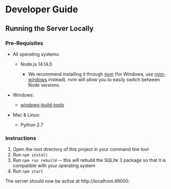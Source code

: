 # Developer Guide

## Running the Server Locally

### Pre-Requisites

- All operating systems:
  - Node.js 14.14.0

    - We recommend installing it through [nvm](https://github.com/nvm-sh/nvm) (for Windows, use [nvm-windows](https://github.com/coreybutler/nvm-windows) instead). nvm will allow you to easily switch between Node versions.

- Windows:

  - [windows-build-tools](https://www.npmjs.com/package/windows-build-tools)

- Mac & Linux:

  - Python 2.7

### Instructions

1. Open the root directory of this project in your command line tool
2. Run `npm install`
3. Run `npm run rebuild` -- this will rebuild the SQLite 3 package so that it is compatible with your operating system
4. Run `npm start`


The server should now be active at http://localhost:49000.

